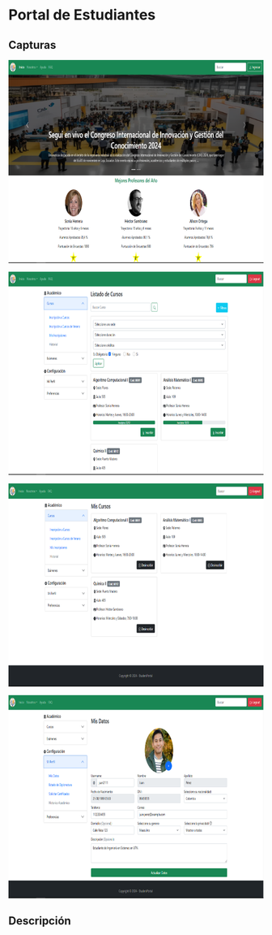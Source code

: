 # Portal de Estudiantes

## Capturas
<p align="center">
    <img src="https://github.com/djorges/StudentPortal/blob/master/StudentPortal/wwwroot/images/StudentPortalPortada.png" alt="Screenshot Desktop" width="800" height="400"/>
</p>
<p align="center">
    <img src="https://github.com/djorges/StudentPortal/blob/master/StudentPortal/wwwroot/images/StudentPortalCursos.png" alt="Screenshot Desktop" width="800" height="400"/>
</p>
<p align="center">
    <img src="https://github.com/djorges/StudentPortal/blob/master/StudentPortal/wwwroot/images/StudentPortalCursosInscrip.png" alt="Screenshot Desktop" width="800" height="400"/>
</p>

<p align="center">
    <img src="https://github.com/djorges/StudentPortal/blob/master/StudentPortal/wwwroot/images/StudentPortalPerfil.png" alt="Screenshot Desktop" width="800" height="400"/>
</p>

## Descripción


